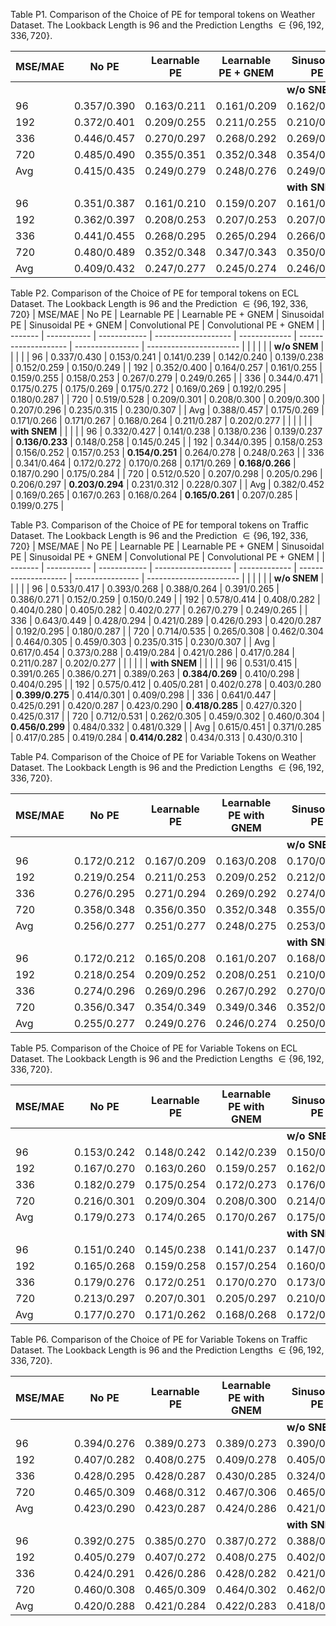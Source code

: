 Table P1. Comparison of the Choice of PE for temporal tokens on Weather Dataset. The Lookback Length is $96$ and the Prediction Lengths $\in \{96, 192, 336, 720\}$.

| MSE/MAE | No PE       | Learnable PE | Learnable PE + GNEM | Sinusoidal PE | Sinusoidal PE + GNEM | Convolutional PE | Convolutional PE + GNEM |
| ------- | ----------- | ------------ | ------------------- | ------------- | -------------------- | ---------------- | ----------------------- |
|         |             |              |                     | **w/o SNEM**  |                      |                  |                         |
| 96      | 0.357/0.390 | 0.163/0.211  | 0.161/0.209         | 0.162/0.210   | 0.159/0.208          | 0.172/0.229      | 0.167/0.219             |
| 192     | 0.372/0.401 | 0.209/0.255  | 0.211/0.255         | 0.210/0.254   | 0.208/0.253          | 0.230/0.273      | 0.218/0.265             |
| 336     | 0.446/0.457 | 0.270/0.297  | 0.268/0.292         | 0.269/0.296   | 0.266/0.293          | 0.292/0.314      | 0.282/0.308             |
| 720     | 0.485/0.490 | 0.355/0.351  | 0.352/0.348         | 0.354/0.350   | 0.350/0.346          | 0.375/0.365      | 0.367/0.357             |
| Avg     | 0.415/0.435 | 0.249/0.279  | 0.248/0.276         | 0.249/0.278   | 0.246/0.275          | 0.267/0.295      | 0.259/0.287             |
|         |             |              |                     | **with SNEM** |                      |                  |                         |
| 96      | 0.351/0.387 | 0.161/0.210  | 0.159/0.207         | 0.161/0.208   | **0.156/0.206**      | 0.168/0.225      | 0.165/0.215             |
| 192     | 0.362/0.397 | 0.208/0.253  | 0.207/0.253         | 0.207/0.252   | **0.206/0.251**      | 0.224/0.268      | 0.214/0.261             |
| 336     | 0.441/0.455 | 0.268/0.295  | 0.265/0.294         | 0.266/0.296   | **0.264/0.291**      | 0.287/0.310      | 0.279/0.305             |
| 720     | 0.480/0.489 | 0.352/0.348  | 0.347/0.343         | 0.350/0.346   | **0.346/0.343**      | 0.370/0.358      | 0.366/0.354             |
| Avg     | 0.409/0.432 | 0.247/0.277  | 0.245/0.274         | 0.246/0.276   | **0.243/0.273**      | 0.262/0.290      | 0.256/0.284             |





Table P2. Comparison of the Choice of PE for temporal tokens on ECL Dataset. The Lookback Length is $96$ and the Prediction $\in \{96, 192, 336, 720\}$
| MSE/MAE | No PE       | Learnable PE | Learnable PE + GNEM | Sinusoidal PE | Sinusoidal PE + GNEM | Convolutional PE | Convolutional PE + GNEM |
| ------- | ----------- | ------------ | ------------------- | ------------- | -------------------- | ---------------- | ----------------------- |
|         |             |              |                     | **w/o SNEM**  |                      |                  |                         |
| 96      | 0.337/0.430 | 0.153/0.241  | 0.141/0.239         | 0.142/0.240   | 0.139/0.238          | 0.152/0.259      | 0.150/0.249             |
| 192     | 0.352/0.400 | 0.164/0.257  | 0.161/0.255         | 0.159/0.255   | 0.158/0.253          | 0.267/0.279      | 0.249/0.265             |
| 336     | 0.344/0.471 | 0.175/0.275  | 0.175/0.269         | 0.175/0.272   | 0.169/0.269          | 0.192/0.295      | 0.180/0.287             |
| 720     | 0.519/0.528 | 0.209/0.301  | 0.208/0.300         | 0.209/0.300   | 0.207/0.296          | 0.235/0.315      | 0.230/0.307             |
| Avg     | 0.388/0.457 | 0.175/0.269  | 0.171/0.266         | 0.171/0.267   | 0.168/0.264          | 0.211/0.287      | 0.202/0.277             |
|         |             |              |                     | **with SNEM** |                      |                  |                         |
| 96      | 0.332/0.427 | 0.141/0.238  | 0.138/0.236         | 0.139/0.237   | **0.136/0.233**      | 0.148/0.258      | 0.145/0.245             |
| 192     | 0.344/0.395 | 0.158/0.253  | 0.156/0.252         | 0.157/0.253   | **0.154/0.251**      | 0.264/0.278      | 0.248/0.263             |
| 336     | 0.341/0.464 | 0.172/0.272  | 0.170/0.268         | 0.171/0.269   | **0.168/0.266**      | 0.187/0.290      | 0.175/0.284             |
| 720     | 0.512/0.520 | 0.207/0.298  | 0.205/0.296         | 0.206/0.297   | **0.203/0.294**      | 0.231/0.312      | 0.228/0.307             |
| Avg     | 0.382/0.452 | 0.169/0.265  | 0.167/0.263         | 0.168/0.264   | **0.165/0.261**      | 0.207/0.285      | 0.199/0.275             |

Table P3. Comparison of the Choice of PE for temporal tokens on Traffic Dataset. The Lookback Length is $96$ and the Prediction $\in \{96, 192, 336, 720\}$
| MSE/MAE | No PE       | Learnable PE | Learnable PE + GNEM | Sinusoidal PE | Sinusoidal PE + GNEM | Convolutional PE | Convolutional PE + GNEM |
| ------- | ----------- | ------------ | ------------------- | ------------- | -------------------- | ---------------- | ----------------------- |
|         |             |              |                     | **w/o SNEM**  |                      |                  |                         |
| 96      | 0.533/0.417 | 0.393/0.268  | 0.388/0.264         | 0.391/0.265   | 0.386/0.271          | 0.152/0.259      | 0.150/0.249             |
| 192     | 0.578/0.414 | 0.408/0.282  | 0.404/0.280         | 0.405/0.282   | 0.402/0.277          | 0.267/0.279      | 0.249/0.265             |
| 336     | 0.643/0.449 | 0.428/0.294  | 0.421/0.289         | 0.426/0.293   | 0.420/0.287          | 0.192/0.295      | 0.180/0.287             |
| 720     | 0.714/0.535 | 0.265/0.308  | 0.462/0.304         | 0.464/0.305   | 0.459/0.303          | 0.235/0.315      | 0.230/0.307             |
| Avg     | 0.617/0.454 | 0.373/0.288  | 0.419/0.284         | 0.421/0.286   | 0.417/0.284          | 0.211/0.287      | 0.202/0.277             |
|         |             |              |                     | **with SNEM** |                      |                  |                         |
| 96      | 0.531/0.415 | 0.391/0.265  | 0.386/0.271         | 0.389/0.263   | **0.384/0.269**      | 0.410/0.298      | 0.404/0.295             |
| 192     | 0.575/0.412 | 0.405/0.281  | 0.402/0.278         | 0.403/0.280   | **0.399/0.275**      | 0.414/0.301      | 0.409/0.298             |
| 336     | 0.641/0.447 | 0.425/0.291  | 0.420/0.287         | 0.423/0.290   | **0.418/0.285**      | 0.427/0.320      | 0.425/0.317             |
| 720     | 0.712/0.531 | 0.262/0.305  | 0.459/0.302         | 0.460/0.304   | **0.456/0.299**      | 0.484/0.332      | 0.481/0.329             |
| Avg     | 0.615/0.451 | 0.371/0.285  | 0.417/0.285         | 0.419/0.284   | **0.414/0.282**      | 0.434/0.313      | 0.430/0.310             |



Table P4. Comparison of the Choice of PE for Variable Tokens on Weather Dataset. The Lookback Length is $96$ and the Prediction
Lengths $\in \{96, 192, 336, 720\}$.

| MSE/MAE | No PE       | Learnable PE | Learnable PE with GNEM | Sinusoidal PE | Sinusoidal PE with GNEM | Convolutional PE | Convolutional PE + GNEM |
| ------- | ----------- | ------------ | ---------------------- | ------------- | ----------------------- | ---------------- | ----------------------- |
|         |             |              |                        | **w/o SNEM**  |                         |                  |                         |
| 96      | 0.172/0.212 | 0.167/0.209  | 0.163/0.208            | 0.170/0.210   | 0.165/0.209             | 0.164/0.212      | 0.161/0.208             |
| 192     | 0.219/0.254 | 0.211/0.253  | 0.209/0.252            | 0.212/0.252   | 0.210/0.253             | 0.212/0.255      | 0.207/0.252             |
| 336     | 0.276/0.295 | 0.271/0.294  | 0.269/0.292            | 0.274/0.294   | 0.276/0.292             | 0.271/0.295      | 0.268/0.293             |
| 720     | 0.358/0.348 | 0.356/0.350  | 0.352/0.348            | 0.355/0.351   | 0.354/0.349             | 0.352/0.346      | 0.348/0.345             |
| Avg     | 0.256/0.277 | 0.251/0.277  | 0.248/0.275            | 0.253/0.277   | 0.251/0.276             | 0.250/0.277      | 0.246/0.275             |
|         |             |              |                        | **with SNEM** |                         |                  |                         |
| 96      | 0.172/0.212 | 0.165/0.208  | 0.161/0.207            | 0.168/0.211   | 0.162/0.207             | 0.159/0.206      | **0.156/0.206**         |
| 192     | 0.218/0.254 | 0.209/0.252  | 0.208/0.251            | 0.210/0.252   | 0.208/0.252             | 0.211/0.252      | **0.206/0.251**         |
| 336     | 0.274/0.296 | 0.269/0.296  | 0.267/0.292            | 0.270/0.293   | 0.268/0.291             | 0.266/0.292      | **0.264/0.291**         |
| 720     | 0.356/0.347 | 0.354/0.349  | 0.349/0.346            | 0.352/0.349   | 0.351/0.347             | 0.348/0.345      | **0.346/0.343**         |
| Avg     | 0.255/0.277 | 0.249/0.276  | 0.246/0.274            | 0.250/0.276   | 0.247/0.274             | 0.246/0.274      | **0.243/0.273**         |



Table P5. Comparison of the Choice of PE for Variable Tokens on ECL Dataset. The Lookback Length is $96$ and the Prediction
Lengths $\in \{96, 192, 336, 720\}$.

| MSE/MAE | No PE       | Learnable PE | Learnable PE with GNEM | Sinusoidal PE | Sinusoidal PE with GNEM | Convolutional PE | Convolutional PE + GNEM |
| ------- | ----------- | ------------ | ---------------------- | ------------- | ----------------------- | ---------------- | ----------------------- |
|         |             |              |                        | **w/o SNEM**  |                         |                  |                         |
| 96      | 0.153/0.242 | 0.148/0.242  | 0.142/0.239            | 0.150/0.241   | 0.144/0.238             | 0.142/0.238      | 0.138/0.234             |
| 192     | 0.167/0.270 | 0.163/0.260  | 0.159/0.257            | 0.162/0.263   | 0.158/0.258             | 0.161/0.257      | 0.156/0.253             |
| 336     | 0.182/0.279 | 0.175/0.254  | 0.172/0.273            | 0.176/0.274   | 0.174/0.274             | 0.172/0.270      | 0.170/0.267             |
| 720     | 0.216/0.301 | 0.209/0.304  | 0.208/0.300            | 0.214/0.304   | 0.212/0.301             | 0.207/0.299      | 0.205/0.296             |
| Avg     | 0.179/0.273 | 0.174/0.265  | 0.170/0.267            | 0.175/0.271   | 0.172/0.268             | 0.170/0.266      | 0.167/0.263             |
|         |             |              |                        | **with SNEM** |                         |                  |                         |
| 96      | 0.151/0.240 | 0.145/0.238  | 0.141/0.237            | 0.147/0.239   | 0.142/0.236             | 0.139/0.235      | **0.136/0.233**         |
| 192     | 0.165/0.268 | 0.159/0.258  | 0.157/0.254            | 0.160/0.261   | 0.157/0.255             | 0.159/0.254      | **0.154/0.251**         |
| 336     | 0.179/0.276 | 0.172/0.251  | 0.170/0.270            | 0.173/0.272   | 0.171/0.269             | 0.170/0.268      | **0.168/0.266**         |
| 720     | 0.213/0.297 | 0.207/0.301  | 0.205/0.297            | 0.210/0.300   | 0.208/0.298             | 0.205/0.296      | **0.203/0.294**         |
| Avg     | 0.177/0.270 | 0.171/0.262  | 0.168/0.268            | 0.172/0.268   | 0.169/0.265             | 0.168/0.263      | **0.165/0.261**         |


Table P6. Comparison of the Choice of PE for Variable Tokens on Traffic Dataset. The Lookback Length is $96$ and the Prediction
Lengths $\in \{96, 192, 336, 720\}$.

| MSE/MAE | No PE       | Learnable PE | Learnable PE with GNEM | Sinusoidal PE | Sinusoidal PE with GNEM | Convolutional PE | Convolutional PE + GNEM |
| ------- | ----------- | ------------ | ---------------------- | ------------- | ----------------------- | ---------------- | ----------------------- |
|         |             |              |                        | **w/o SNEM**  |                         |                  |                         |
| 96      | 0.394/0.276 | 0.389/0.273  | 0.389/0.273            | 0.390/0.276   | 0.389/0.273             | 0.394/0.274      | 0.387/0.272             |
| 192     | 0.407/0.282 | 0.408/0.275  | 0.409/0.278            | 0.405/0.278   | 0.408/0.279             | 0.412/0.479      | 0.402/0.278             |
| 336     | 0.428/0.295 | 0.428/0.287  | 0.430/0.285            | 0.324/0.276   | 0.429/0.285             | 0.429/0.285      | 0.421/0.287             |
| 720     | 0.465/0.309 | 0.468/0.312  | 0.467/0.306            | 0.465/0.309   | 0.465/0.307             | 0.463/0.306      | 0.458/0.301             |
| Avg     | 0.423/0.290 | 0.423/0.287  | 0.424/0.286            | 0.421/0.285   | 0.423/0.286             | 0.425/0.336      | 0.417/0.284             |
|         |             |              |                        | **with SNEM** |                         |                  |                         |
| 96      | 0.392/0.275 | 0.385/0.270  | 0.387/0.272            | 0.388/0.273   | 0.385/0.271             | 0.389/0.271      | **0.384/0.269**         |
| 192     | 0.405/0.279 | 0.407/0.272  | 0.408/0.275            | 0.402/0.276   | 0.405/0.274             | 0.407/0.275      | **0.399/0.275**         |
| 336     | 0.424/0.291 | 0.426/0.286  | 0.428/0.282            | 0.421/0.283   | 0.426/0.281             | 0.427/0.282      | **0.418/0.285**         |
| 720     | 0.460/0.308 | 0.465/0.309  | 0.464/0.302            | 0.462/0.306   | 0.461/0.304             | 0.459/0.303      | **0.456/0.299**         |
| Avg     | 0.420/0.288 | 0.421/0.284  | 0.422/0.283            | 0.418/0.285   | 0.419/0.283             | 0.421/0.283      | **0.414/0.282**         |